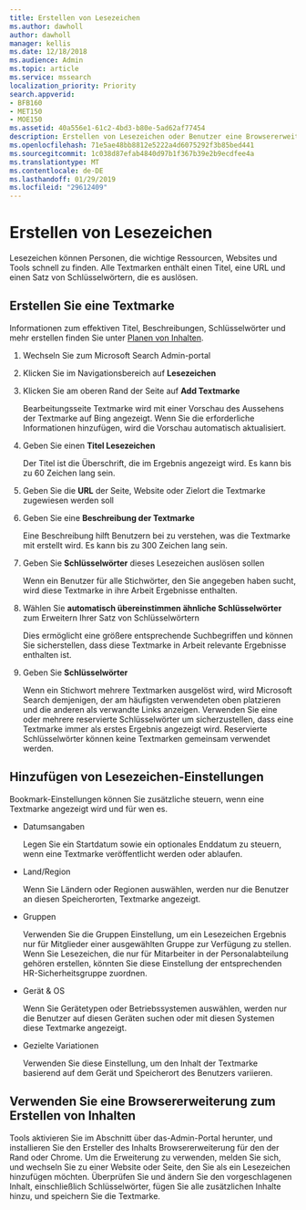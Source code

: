 ```yaml
---
title: Erstellen von Lesezeichen
ms.author: dawholl
author: dawholl
manager: kellis
ms.date: 12/18/2018
ms.audience: Admin
ms.topic: article
ms.service: mssearch
localization_priority: Priority
search.appverid:
- BFB160
- MET150
- MOE150
ms.assetid: 40a556e1-61c2-4bd3-b80e-5ad62af77454
description: Erstellen von Lesezeichen oder Benutzer eine Browsererweiterung Abfrageergebnissen Arbeit Microsoft Search hinzu
ms.openlocfilehash: 71e5ae48bb8812e5222a4d6075292f3b85bed441
ms.sourcegitcommit: 1c038d87efab4840d97b1f367b39e2b9ecdfee4a
ms.translationtype: MT
ms.contentlocale: de-DE
ms.lasthandoff: 01/29/2019
ms.locfileid: "29612409"
---
```

# <a name="create-bookmarks"></a>Erstellen von Lesezeichen

Lesezeichen können Personen, die wichtige Ressourcen, Websites und Tools schnell zu finden. Alle Textmarken enthält einen Titel, eine URL und einen Satz von Schlüsselwörtern, die es auslösen.
  
## <a name="create-a-bookmark"></a>Erstellen Sie eine Textmarke

Informationen zum effektiven Titel, Beschreibungen, Schlüsselwörter und mehr erstellen finden Sie unter [Planen von Inhalten](plan-your-content.md).
  
1. Wechseln Sie zum Microsoft Search Admin-portal
    
2. Klicken Sie im Navigationsbereich auf **Lesezeichen**
    
3. Klicken Sie am oberen Rand der Seite auf **Add Textmarke**
    
    Bearbeitungsseite Textmarke wird mit einer Vorschau des Aussehens der Textmarke auf Bing angezeigt. Wenn Sie die erforderliche Informationen hinzufügen, wird die Vorschau automatisch aktualisiert.
    
4. Geben Sie einen **Titel Lesezeichen**
    
    Der Titel ist die Überschrift, die im Ergebnis angezeigt wird. Es kann bis zu 60 Zeichen lang sein.
    
5. Geben Sie die **URL** der Seite, Website oder Zielort die Textmarke zugewiesen werden soll 
    
6. Geben Sie eine **Beschreibung der Textmarke**
    
    Eine Beschreibung hilft Benutzern bei zu verstehen, was die Textmarke mit erstellt wird. Es kann bis zu 300 Zeichen lang sein.
    
7. Geben Sie **Schlüsselwörter** dieses Lesezeichen auslösen sollen 
    
    Wenn ein Benutzer für alle Stichwörter, den Sie angegeben haben sucht, wird diese Textmarke in ihre Arbeit Ergebnisse enthalten.
    
8. Wählen Sie **automatisch übereinstimmen ähnliche Schlüsselwörter** zum Erweitern Ihrer Satz von Schlüsselwörtern 
    
    Dies ermöglicht eine größere entsprechende Suchbegriffen und können Sie sicherstellen, dass diese Textmarke in Arbeit relevante Ergebnisse enthalten ist.
    
9. Geben Sie **Schlüsselwörter**
    
    Wenn ein Stichwort mehrere Textmarken ausgelöst wird, wird Microsoft Search demjenigen, der am häufigsten verwendeten oben platzieren und die anderen als verwandte Links anzeigen. Verwenden Sie eine oder mehrere reservierte Schlüsselwörter um sicherzustellen, dass eine Textmarke immer als erstes Ergebnis angezeigt wird. Reservierte Schlüsselwörter können keine Textmarken gemeinsam verwendet werden.
    
## <a name="add-bookmark-settings"></a>Hinzufügen von Lesezeichen-Einstellungen

Bookmark-Einstellungen können Sie zusätzliche steuern, wenn eine Textmarke angezeigt wird und für wen es.
  
- Datumsangaben
    
    Legen Sie ein Startdatum sowie ein optionales Enddatum zu steuern, wenn eine Textmarke veröffentlicht werden oder ablaufen. 
    
- Land/Region
    
    Wenn Sie Ländern oder Regionen auswählen, werden nur die Benutzer an diesen Speicherorten, Textmarke angezeigt.
    
- Gruppen
    
    Verwenden Sie die Gruppen Einstellung, um ein Lesezeichen Ergebnis nur für Mitglieder einer ausgewählten Gruppe zur Verfügung zu stellen. Wenn Sie Lesezeichen, die nur für Mitarbeiter in der Personalabteilung gehören erstellen, könnten Sie diese Einstellung der entsprechenden HR-Sicherheitsgruppe zuordnen.
    
- Gerät &amp; OS
    
    Wenn Sie Gerätetypen oder Betriebssystemen auswählen, werden nur die Benutzer auf diesen Geräten suchen oder mit diesen Systemen diese Textmarke angezeigt.
    
- Gezielte Variationen
    
    Verwenden Sie diese Einstellung, um den Inhalt der Textmarke basierend auf dem Gerät und Speicherort des Benutzers variieren.
    
## <a name="use-a-browser-extension-to-create-content"></a>Verwenden Sie eine Browsererweiterung zum Erstellen von Inhalten

Tools aktivieren Sie im Abschnitt über das-Admin-Portal herunter, und installieren Sie den Ersteller des Inhalts Browsererweiterung für den der Rand oder Chrome. Um die Erweiterung zu verwenden, melden Sie sich, und wechseln Sie zu einer Website oder Seite, den Sie als ein Lesezeichen hinzufügen möchten. Überprüfen Sie und ändern Sie den vorgeschlagenen Inhalt, einschließlich Schlüsselwörter, fügen Sie alle zusätzlichen Inhalte hinzu, und speichern Sie die Textmarke.